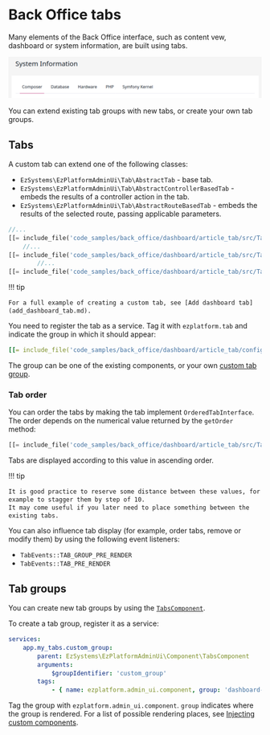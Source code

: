 # Back Office tabs

Many elements of the Back Office interface, such as content vew, dashboard or system information, are built using tabs.

![Tabs in System Information](../img/tabs_system_info.png)

You can extend existing tab groups with new tabs, or create your own tab groups.

## Tabs

A custom tab can extend one of the following classes:

- `EzSystems\EzPlatformAdminUi\Tab\AbstractTab` - base tab.
- `EzSystems\EzPlatformAdminUi\Tab\AbstractControllerBasedTab` - embeds the results of a controller action in the tab.
- `EzSystems\EzPlatformAdminUi\Tab\AbstractRouteBasedTab` - embeds the results of the selected route, passing applicable parameters.

``` php
//...
[[= include_file('code_samples/back_office/dashboard/article_tab/src/Tab/Dashboard/Everyone/EveryoneArticleTab.php', 16, 17) =]]
    //...
[[= include_file('code_samples/back_office/dashboard/article_tab/src/Tab/Dashboard/Everyone/EveryoneArticleTab.php', 34, 43) =]][[= include_file('code_samples/back_office/dashboard/article_tab/src/Tab/Dashboard/Everyone/EveryoneArticleTab.php', 49, 51) =]]
        //...
[[= include_file('code_samples/back_office/dashboard/article_tab/src/Tab/Dashboard/Everyone/EveryoneArticleTab.php', 69, 72) =]]
```

!!! tip

    For a full example of creating a custom tab, see [Add dashboard tab](add_dashboard_tab.md).

You need to register the tab as a service.
Tag it with `ezplatform.tab` and indicate the group in which it should appear:

``` yaml
[[= include_file('code_samples/back_office/dashboard/article_tab/config/custom_services.yaml') =]]
```

The group can be one of the existing components, or your own [custom tab group](#tab-groups).

### Tab order

You can order the tabs by making the tab implement `OrderedTabInterface`.
The order depends on the numerical value returned by the `getOrder` method:

``` php
[[= include_file('code_samples/back_office/dashboard/article_tab/src/Tab/Dashboard/Everyone/EveryoneArticleTab.php', 44, 48) =]]
```

Tabs are displayed according to this value in ascending order.

!!! tip

    It is good practice to reserve some distance between these values, for example to stagger them by step of 10.
    It may come useful if you later need to place something between the existing tabs.

You can also influence tab display (for example, order tabs, remove or modify them) by using the following event listeners:

- `TabEvents::TAB_GROUP_PRE_RENDER`
- `TabEvents::TAB_PRE_RENDER`

## Tab groups

You can create new tab groups by using the [`TabsComponent`](https://github.com/ezsystems/ezplatform-admin-ui/blob/master/src/lib/Component/TabsComponent.php).

To create a tab group, register it as a service:

``` yaml
services:
    app.my_tabs.custom_group:
        parent: EzSystems\EzPlatformAdminUi\Component\TabsComponent
        arguments:
            $groupIdentifier: 'custom_group'
        tags:
            - { name: ezplatform.admin_ui.component, group: 'dashboard-blocks' }
```

Tag the group with `ezplatform.admin_ui.component`.
`group` indicates where the group is rendered.
For a list of possible rendering places, see [Injecting custom components](../custom_components.md).
